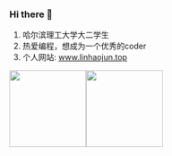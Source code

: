 ### Hi there 👋

1. 哈尔滨理工大学大二学生
2. 热爱编程，想成为一个优秀的coder
3. 个人网站: www.linhaojun.top

<img align="" height="137px" src="https://github-readme-stats.vercel.app/api?username=linhaojun857&hide_title=true&hide_border=true&show_icons=true&include_all_commits=true&line_height=21&locale=cn" /><img align="" height="137px" src="https://github-readme-stats.vercel.app/api/top-langs/?username=linhaojun857&hide_title=true&hide_border=true&layout=compact&locale=cn" />
